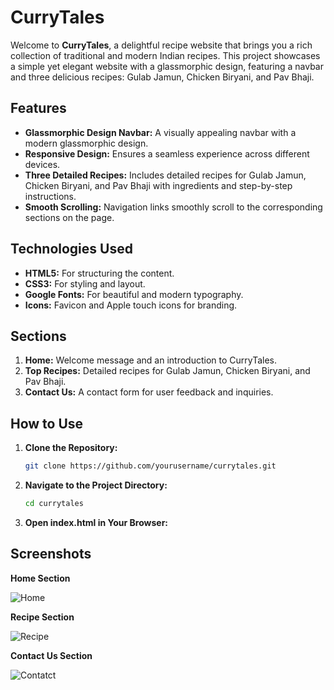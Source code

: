 # CurryTales

Welcome to **CurryTales**, a delightful recipe website that brings you a rich collection of traditional and modern Indian recipes. This project showcases a simple yet elegant website with a glassmorphic design, featuring a navbar and three delicious recipes: Gulab Jamun, Chicken Biryani, and Pav Bhaji.

## Features

- **Glassmorphic Design Navbar:** A visually appealing navbar with a modern glassmorphic design.
- **Responsive Design:** Ensures a seamless experience across different devices.
- **Three Detailed Recipes:** Includes detailed recipes for Gulab Jamun, Chicken Biryani, and Pav Bhaji with ingredients and step-by-step instructions.
- **Smooth Scrolling:** Navigation links smoothly scroll to the corresponding sections on the page.

## Technologies Used

- **HTML5:** For structuring the content.
- **CSS3:** For styling and layout.
- **Google Fonts:** For beautiful and modern typography.
- **Icons:** Favicon and Apple touch icons for branding.

## Sections

1. **Home:** Welcome message and an introduction to CurryTales.
2. **Top Recipes:** Detailed recipes for Gulab Jamun, Chicken Biryani, and Pav Bhaji.
3. **Contact Us:** A contact form for user feedback and inquiries.

## How to Use

1. **Clone the Repository:**

   ```bash
   git clone https://github.com/yourusername/currytales.git
2. **Navigate to the Project Directory:**

    ```bash
    cd currytales
3. **Open index.html in Your Browser:**

## Screenshots

**Home Section**

![Home](https://github.com/Aditya-Jambale/CurryTales/blob/main/src/public/home.png)

**Recipe Section**

![Recipe](https://github.com/Aditya-Jambale/CurryTales/blob/main/src/public/recipe.png)

**Contact Us Section**

![Contatct](https://github.com/Aditya-Jambale/CurryTales/blob/main/src/public/contact.png)





